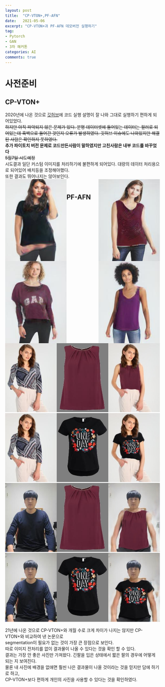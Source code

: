 ```yaml
---
layout: post
title:  "CP-VTON+,PF-AFN"
date:   2021-05-06
excerpt: "CP-VTON+과 PF-AFN 데모버전 실행하기"
tag:
- Pytorch
- GAN
- 3차 해커톤
categories: AI
comments: true
---
```

# 사전준비

## CP-VTON+
2020년에 나온 것으로 [깃허브](https://github.com/minar09/cp-vton-plus)에 코드 실행 설명이 잘 나와 그대로 실행하기 편하게 되어있었다.  
~~하지만 아직 파악되지 않은 문제가 있다. 분명 데이터셋에 들어있는 데이터는 컬러로 되어있는데 흑백으로 들어간 것인지 오류가 발생하였다. 깃허브 이슈에도 나와있지만 해결된 사람은 확인하지 못하였다.~~  
**추가 파이토치 버전 문제로 코드만든사람이 말하였지만 고친사람은 내부 코드를 바꾸었다**  
~~5월7일 시도예정~~  
시도결과 일단 커스텀 이미지를 처리하기에 불편하게 되어있다. 대량의 데이터 처리용으로 되어있어 배치등을 조정해야했다.  
또한 결과도 뛰어나지는 않아보인다.  
<img src = "https://raw.githubusercontent.com/HSC-1/HSC-1.github.io/main/_posts/image/cpex1.jpg" width ="200" align='left'><img src = "https://raw.githubusercontent.com/HSC-1/HSC-1.github.io/main/_posts/image/cpex2.jpg" width ="200" align='right'>  
<img src = "https://raw.githubusercontent.com/HSC-1/HSC-1.github.io/main/_posts/image/cpex3.jpg" width ="200" align='left'><img src = "https://raw.githubusercontent.com/HSC-1/HSC-1.github.io/main/_posts/image/cpex4.jpg" width ="200" align='right'>  

## PF-AFN
![](https://raw.githubusercontent.com/HSC-1/HSC-1.github.io/main/_posts/image/pfex1.jpg)
![](https://raw.githubusercontent.com/HSC-1/HSC-1.github.io/main/_posts/image/pfex2.jpg)
![](https://raw.githubusercontent.com/HSC-1/HSC-1.github.io/main/_posts/image/pfex3.jpg)
![](https://raw.githubusercontent.com/HSC-1/HSC-1.github.io/main/_posts/image/pfex4.jpg)

21년에 나온 것으로 CP-VTON+와 개월 수로 크게 차이가 나지는 않지만 CP-VTON+와 비교하여 낸 논문으로  
segmentation이 필요가 없는 것이 가장 큰 장점으로 보인다.  
따로 이미지 전처리를 없이 결과물이 나올 수 있다는 것을 확인 할 수 있다.  
결과는 가장 안 좋은 사진만 가져왔다. 긴팔을 입은 상태에서 짧은 팔의 경우에 어떻게 되는 지 보여진다.  
물론 내 사진에 배경을 없애면 훨씬 나은 결과물이 나올 것이라는 것을 믿지만 담에 하기로 하고,  
CP-VTON+보다 편하게 개인의 사진을 사용할 수 있다는 것을 확인하였다.   